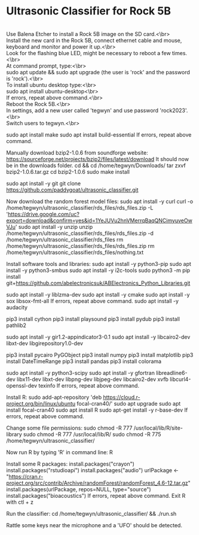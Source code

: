 # Ultrasonic Classifier for Rock 5B

<br>Use Balena Etcher to install a Rock 5B image on the SD card.<\br>
<br>Install the new card in the Rock 5B, connect ethernet cable and mouse, keyboard and monitor and power it up.<\br>
<br>Look for the flashing blue LED, might be necessary to reboot a few times.<\br>
<br>At command prompt, type:<\br>
<br>sudo apt update && sudo apt upgrade (the user is 'rock' and the password is 'rock').<\br>
<br>To install ubuntu desktop type:<\br>
<br>sudo apt install ubuntu-desktop<\br>
<br>If errors, repeat above command.<\br>
<br>Reboot the Rock 5B.<\br>
<br>In settings, add a new user called 'tegwyn' and use password 'rock2023'.<\br>
<br>Switch users to tegwyn.<\br>

sudo apt install make
sudo apt install build-essential
If errors, repeat above command.

Manually download bzip2-1.0.6 from soundforge website:
https://sourceforge.net/projects/bzip2/files/latest/download
It should now be in the downloads folder.
cd && cd /home/tegwyn/Downloads/
tar zxvf bzip2-1.0.6.tar.gz 
cd bzip2-1.0.6
sudo make install

sudo apt install -y git
git clone https://github.com/paddygoat/ultrasonic_classifier.git

Now download the random forest model files:
sudo apt install -y curl
curl -o /home/tegwyn/ultrasonic_classifier/rds_files/rds_files.zip -L 'https://drive.google.com/uc?export=download&confirm=yes&id=1YeJUVu2hnVMerrqBaqQNCimyuveOwVJu'
sudo apt install -y unzip
unzip /home/tegwyn/ultrasonic_classifier/rds_files/rds_files.zip -d /home/tegwyn/ultrasonic_classifier/rds_files
rm /home/tegwyn/ultrasonic_classifier/rds_files/rds_files.zip
rm /home/tegwyn/ultrasonic_classifier/rds_files/nothing.txt

Install software tools and libraries:
sudo apt install -y python3-pip
sudo apt install -y python3-smbus
sudo apt install -y i2c-tools
sudo python3 -m pip install git+https://github.com/abelectronicsuk/ABElectronics_Python_Libraries.git

sudo apt install -y liblzma-dev
sudo apt install -y cmake
sudo apt install -y sox libsox-fmt-all
If errors, repeat above command.
sudo apt install -y audacity

pip3 install cython
pip3 install playsound
pip3 install pydub
pip3 install pathlib2

sudo apt install -y gir1.2-appindicator3-0.1
sudo apt install -y libcairo2-dev libxt-dev libgirepository1.0-dev

pip3 install pycairo PyGObject
pip3 install numpy
pip3 install matplotlib
pip3 install DateTimeRange
pip3 install pandas
pip3 install colorama

sudo apt install -y python3-scipy
sudo apt install -y gfortran libreadline6-dev libx11-dev libxt-dev libpng-dev libjpeg-dev libcairo2-dev xvfb libcurl4-openssl-dev texinfo
If errors, repeat above command.

Install R:
sudo add-apt-repository 'deb https://cloud.r-project.org/bin/linux/ubuntu focal-cran40/'
sudo apt upgrade
sudo apt install focal-cran40
sudo apt install R
sudo apt-get install -y r-base-dev
If errors, repeat above command.

Change some file permissions:
sudo chmod -R 777 /usr/local/lib/R/site-library
sudo chmod -R 777 /usr/local/lib/R/
sudo chmod -R 775 /home/tegwyn/ultrasonic_classifier/

Now run R by typing 'R' in command line:
R

Install some R packages:
install.packages("crayon")
install.packages("rstudioapi")
install.packages("audio")
urlPackage <- "https://cran.r-project.org/src/contrib/Archive/randomForest/randomForest_4.6-12.tar.gz"
install.packages(urlPackage, repos=NULL, type="source") 
install.packages("bioacoustics")
If errors, repeat above command.
Exit R with ctl + z

Run the classifier:
cd /home/tegwyn/ultrasonic_classifier/ && ./run.sh

Rattle some keys near the microphone and a 'UFO' should be detected.









